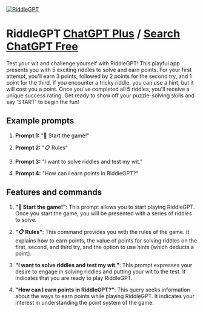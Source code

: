 
[![RiddleGPT](https://files.oaiusercontent.com/file-6y011JkwMDUZbOTiXUm5BPO9?se=2123-10-17T01%3A34%3A53Z&sp=r&sv=2021-08-06&sr=b&rscc=max-age%3D31536000%2C%20immutable&rscd=attachment%3B%20filename%3Df210840a-edb2-4cab-8ad8-77f1f0ead678.png&sig=3uLtrSUeQOiMoeQRMxetPsXZwlx2YIzYLWT8Fu3nXzA%3D)](https://chat.openai.com/g/g-0Ha11hf8v-riddlegpt)

# RiddleGPT [ChatGPT Plus](https://chat.openai.com/g/g-0Ha11hf8v-riddlegpt) / [Search ChatGPT Free](https://gptcall.net/index.html#/?search=RiddleGPT)

Test your wit and challenge yourself with RiddleGPT! This playful app presents you with 5 exciting riddles to solve and earn points. For your first attempt, you'll earn 3 points, followed by 2 points for the second try, and 1 point for the third. If you encounter a tricky riddle, you can use a hint, but it will cost you a point. Once you've completed all 5 riddles, you'll receive a unique success rating. Get ready to show off your puzzle-solving skills and say 'START' to begin the fun!

## Example prompts

1. **Prompt 1:** "🧩 Start the game!"

2. **Prompt 2:** "📋 Rules"

3. **Prompt 3:** "I want to solve riddles and test my wit."

4. **Prompt 4:** "How can I earn points in RiddleGPT?"

## Features and commands

1. **"🧩 Start the game!"**: This prompt allows you to start playing RiddleGPT. Once you start the game, you will be presented with a series of riddles to solve.

2. **"📋 Rules"**: This command provides you with the rules of the game. It explains how to earn points, the value of points for solving riddles on the first, second, and third try, and the option to use hints (which deducts a point).

3. **"I want to solve riddles and test my wit."**: This prompt expresses your desire to engage in solving riddles and putting your wit to the test. It indicates that you are ready to play RiddleGPT.

4. **"How can I earn points in RiddleGPT?"**: This query seeks information about the ways to earn points while playing RiddleGPT. It indicates your interest in understanding the point system of the game.



